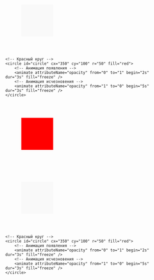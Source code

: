 <svg width="400" height="200" xmlns="http://www.w3.org/2000/svg">
    <!-- Черный квадрат -->
    <rect id="square" x="50" y="50" width="100" height="100" fill="black">
        <!-- Анимация появления -->
        <animate attributeName="opacity" from="0" to="1" begin="0s" dur="3s" fill="freeze" />
        <!-- Анимация исчезновения -->
        <animate attributeName="opacity" from="1" to="0" begin="2s" dur="3s" fill="freeze" />
    </rect>

    <!-- Красный круг -->
    <circle id="circle" cx="350" cy="100" r="50" fill="red">
        <!-- Анимация появления -->
        <animate attributeName="opacity" from="0" to="1" begin="2s" dur="3s" fill="freeze" />
        <!-- Анимация исчезновения -->
        <animate attributeName="opacity" from="1" to="0" begin="5s" dur="3s" fill="freeze" />
    </circle>
</svg>



<svg width="400" height="200" xmlns="http://www.w3.org/2000/svg">
    <rect id="square" x="50" y="50" width="100" height="100" fill="red">
        <!-- Анимация появления -->
        <animate attributeName="opacity" from="0" to="1" begin="2s" dur="1s" fill="freeze" />
        <!-- Анимация изменения цвета -->
        <animate attributeName="fill" from="red" to="black" begin="5s" dur="1s" fill="freeze" />
        <!-- Анимация движения вправо -->
        <animateTransform attributeName="transform" type="translate" from="0 0" to="200 0" begin="9s" dur="2s" fill="freeze" />
    </rect>
</svg>




<svg width="400" height="200" xmlns="http://www.w3.org/2000/svg">
    <!-- Черный квадрат -->
    <rect id="square" x="50" y="50" width="100" height="100" fill="black">
        <!-- Анимация появления -->
        <animate attributeName="opacity" from="0" to="1" begin="0s" dur="3s" fill="freeze" />
        <!-- Анимация исчезновения -->
        <animate attributeName="opacity" from="1" to="0" begin="2s" dur="3s" fill="freeze" />
    </rect>

    <!-- Красный круг -->
    <circle id="circle" cx="350" cy="100" r="50" fill="red">
        <!-- Анимация появления -->
        <animate attributeName="opacity" from="0" to="1" begin="2s" dur="3s" fill="freeze" />
        <!-- Анимация исчезновения -->
        <animate attributeName="opacity" from="1" to="0" begin="5s" dur="3s" fill="freeze" />
    </circle>
</svg>

